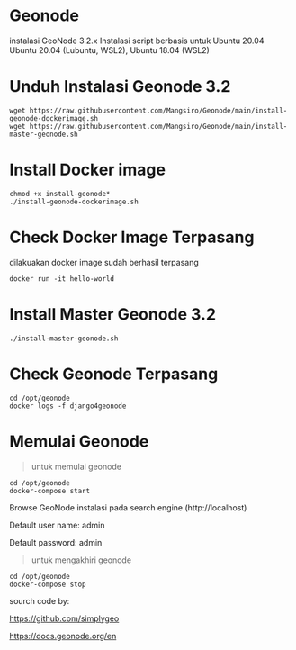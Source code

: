 # Geonode
instalasi GeoNode 3.2.x Instalasi script berbasis untuk Ubuntu 20.04
Ubuntu 20.04 (Lubuntu, WSL2), Ubuntu 18.04 (WSL2)

# Unduh Instalasi Geonode 3.2
```
wget https://raw.githubusercontent.com/Mangsiro/Geonode/main/install-geonode-dockerimage.sh
wget https://raw.githubusercontent.com/Mangsiro/Geonode/main/install-master-geonode.sh
```

# Install Docker image 
```
chmod +x install-geonode*
./install-geonode-dockerimage.sh
```
# Check Docker Image Terpasang
dilakuakan docker image sudah berhasil terpasang
```
docker run -it hello-world
```
# Install Master Geonode 3.2
```
./install-master-geonode.sh
```
# Check Geonode Terpasang
```
cd /opt/geonode
docker logs -f django4geonode
```

# Memulai Geonode 
> untuk memulai geonode 
```
cd /opt/geonode
docker-compose start
```
Browse GeoNode instalasi pada search engine (http://localhost)

Default user name: admin

Default password: admin

>untuk mengakhiri geonode 
```
cd /opt/geonode
docker-compose stop
```
sourch code  by:

https://github.com/simplygeo

https://docs.geonode.org/en
